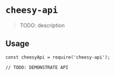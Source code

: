 # `cheesy-api`

> TODO: description

## Usage

```
const cheesyApi = require('cheesy-api');

// TODO: DEMONSTRATE API
```
